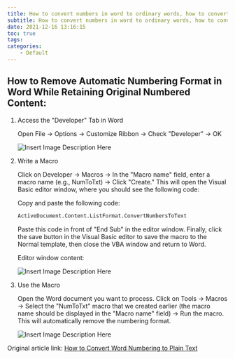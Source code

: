 ```yaml
---
title: How to convert numbers in word to ordinary words, how to convert WORD numbers to ordinary text
subtitle: How to convert numbers in word to ordinary words, how to convert WORD numbers to ordinary text
date: 2021-12-16 13:16:15
toc: true
tags: 
categories: 
    - Default
---
```


## How to Remove Automatic Numbering Format in Word While Retaining Original Numbered Content:

1. Access the "Developer" Tab in Word

   Open File -> Options -> Customize Ribbon -> Check "Developer" -> OK

   ![Insert Image Description Here](https://raw.githubusercontent.com/james-curtis/james-curtis.github.io/static/images/99bda1d4889d88663775466590df1445.png)

2. Write a Macro

   Click on Developer -> Macros -> In the "Macro name" field, enter a macro name (e.g., NumToTxt) -> Click "Create." This will open the Visual Basic editor window, where you should see the following code:

   Copy and paste the following code:
   ```vb
   ActiveDocument.Content.ListFormat.ConvertNumbersToText
   ```

   Paste this code in front of "End Sub" in the editor window. Finally, click the save button in the Visual Basic editor to save the macro to the Normal template, then close the VBA window and return to Word.

   Editor window content:

   ![Insert Image Description Here](https://raw.githubusercontent.com/james-curtis/james-curtis.github.io/static/images/9f9edbfd72bef556c4edaad5727a61a6.png)

3. Use the Macro

   Open the Word document you want to process. Click on Tools -> Macros -> Select the "NumToTxt" macro that we created earlier (the macro name should be displayed in the "Macro name" field) -> Run the macro. This will automatically remove the numbering format.

   ![Insert Image Description Here](https://raw.githubusercontent.com/james-curtis/james-curtis.github.io/static/images/9fdc7987e2e65dfb6e60ac862c8a96bf.png)

Original article link: [How to Convert Word Numbering to Plain Text](https://blog.csdn.net/hevin_hy/article/details/107568487)